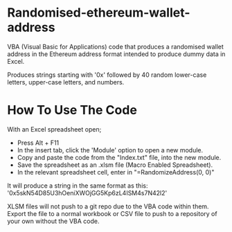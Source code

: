 # Randomised-ethereum-wallet-address
VBA (Visual Basic for Applications) code that produces a randomised wallet address in the Ethereum address format intended to produce dummy data in Excel.

Produces strings starting with '0x' followed by 40 random lower-case letters, upper-case letters, and numbers.

# How To Use The Code
With an Excel spreadsheet open;
- Press Alt + F11
- In the insert tab, click the 'Module' option to open a new module.
- Copy and paste the code from the "Index.txt" file, into the new module.
- Save the spreadsheet as an .xlsm file (Macro Enabled Spreadsheet).
- In the relevant spreadsheet cell, enter in "=RandomizeAddress(0, 0)"

It will produce a string in the same format as this: '0x5skN54D85U3hOeniXWOjGG5Kp6zL4ISM4s7N42l2'

XLSM files will not push to a git repo due to the VBA code within them. Export the file to a normal workbook or CSV file to push to a repository of your own without the VBA code.
